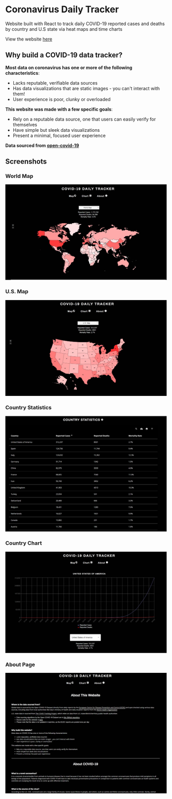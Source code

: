 # Coronavirus Daily Tracker

Website built with React to track daily COVID-19 reported cases and deaths by country and U.S state via heat maps
and time charts

View the website [here](https://www.coronavirusdailytracker.info/)

## Why build a COVID-19 data tracker? 

**Most data on coronavirus has one or more of the following characteristics**:
- Lacks reputable, verifiable data sources
- Has data visualizations that are static images - you can't interact with them!
- User experience is poor, clunky or overloaded

**This website was made with a few specific goals**:
- Rely on a reputable data source, one that users can easily verify for themselves
- Have simple but sleek data visualizations
- Present a minimal, focused user experience

**Data sourced from [open-covid-19](https://github.com/open-covid-19/data)**

## Screenshots

### World Map

![World Map](screenshots/world-map.JPG)


### U.S. Map

![U.S. Map](screenshots/us-map.JPG)


### Country Statistics

![Country Statistics](screenshots/country-stats.JPG)


### Country Chart

![Country Chart](screenshots/country-chart-us.JPG)


### About Page

![About Page](screenshots/about-page.JPG)
